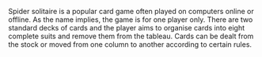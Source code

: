
Spider solitaire is a popular card game often played on computers online or offline. As the name implies, the game is for one player only. 
There are two standard decks of cards and the player aims to organise cards into eight complete suits and remove them from the tableau. 
Cards can be dealt from the stock or moved from one column to another according to certain rules.
